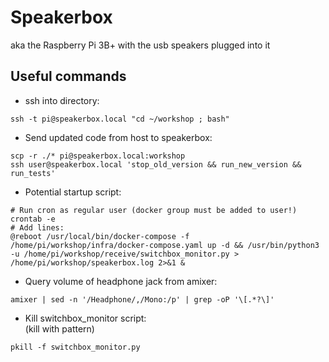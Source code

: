 # Speakerbox

aka the Raspberry Pi 3B+ with the usb speakers plugged into it

## Useful commands

- ssh into directory:

```
ssh -t pi@speakerbox.local "cd ~/workshop ; bash"
```

- Send updated code from host to speakerbox:

```
scp -r ./* pi@speakerbox.local:workshop
ssh user@speakerbox.local 'stop_old_version && run_new_version && run_tests'
```

- Potential startup script:

```
# Run cron as regular user (docker group must be added to user!)
crontab -e
# Add lines:
@reboot /usr/local/bin/docker-compose -f /home/pi/workshop/infra/docker-compose.yaml up -d && /usr/bin/python3 -u /home/pi/workshop/receive/switchbox_monitor.py > /home/pi/workshop/speakerbox.log 2>&1 &
```

- Query volume of headphone jack from amixer:

```
amixer | sed -n '/Headphone/,/Mono:/p' | grep -oP '\[.*?\]'
```

- Kill switchbox_monitor script:  
  (kill with pattern)

```
pkill -f switchbox_monitor.py
```

